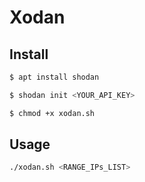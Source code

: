 # Xodan

## Install
```bash
$ apt install shodan
```
```bash
$ shodan init <YOUR_API_KEY>
```
```bash
$ chmod +x xodan.sh
```
## Usage
```bash
./xodan.sh <RANGE_IPs_LIST>
```
